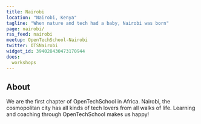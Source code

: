 ```yaml
---
title: Nairobi
location: "Nairobi, Kenya"
tagline: "When nature and tech had a baby, Nairobi was born"
page: nairobi/
rss_feed: nairobi
meetup: OpenTechSchool-Nairobi
twitter: OTSNairobi
widget_id: 394028430473170944
does:
  workshops
---
```


## About

We are the first chapter of OpenTechSchool in Africa. Nairobi, the cosmopolitan city has all kinds of tech lovers from all walks of life. Learning and coaching through OpenTechSchool makes us happy!
